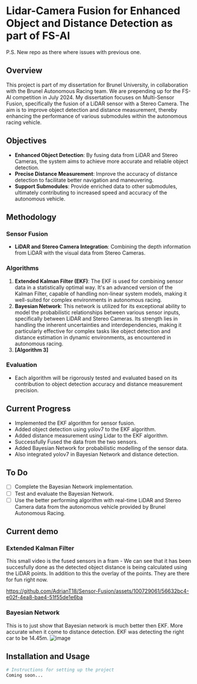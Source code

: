 # Lidar-Camera Fusion for Enhanced Object and Distance Detection as part of FS-AI
P.S. New repo as there where issues with previous one. 
## Overview

This project is part of my dissertation for Brunel University, in collaboration with the Brunel Autonomous Racing team.
We are prepending up for the FS-AI competition in July 2024. My dissertation focuses on Multi-Sensor Fusion,
specifically the fusion of a LiDAR sensor with a Stereo Camera. The aim is to improve object detection and distance
measurement, thereby enhancing the performance of various submodules within the autonomous racing vehicle.

## Objectives

- **Enhanced Object Detection**: By fusing data from LiDAR and Stereo Cameras, the system aims to achieve more accurate
  and reliable object detection.
- **Precise Distance Measurement**: Improve the accuracy of distance detection to facilitate better navigation and
  maneuvering.
- **Support Submodules**: Provide enriched data to other submodules, ultimately contributing to increased speed and
  accuracy of the autonomous vehicle.

## Methodology

### Sensor Fusion

- **LiDAR and Stereo Camera Integration**: Combining the depth information from LiDAR with the visual data from Stereo
  Cameras.

### Algorithms

1. **Extended Kalman Filter (EKF)**: The EKF is used for combining sensor data in a statistically optimal way. It's an
   advanced version of the Kalman Filter, capable of handling non-linear system models, making it well-suited for
   complex environments in autonomous racing.
2. **Bayesian Network**: This network is utilized for its exceptional ability to model the probabilistic relationships
   between various sensor inputs, specifically between LiDAR and Stereo Cameras. Its strength lies in handling the
   inherent uncertainties and interdependencies, making it particularly effective for complex tasks like object
   detection and distance estimation in dynamic environments, as encountered in autonomous racing.
3. **[Algorithm 3]**

### Evaluation

- Each algorithm will be rigorously tested and evaluated based on its contribution to object detection accuracy and
  distance measurement precision.

## Current Progress

- Implemented the EKF algorithm for sensor fusion.
- Added object detection using yolov7 to the EKF algorithm.
- Added distance measurement using Lidar to the EKF algorithm.
- Successfully Fused the data from the two sensors.
- Added Bayesian Network for probabilistic modelling of the sensor data.
- Also integrated yolov7 in Bayesian Network and distance detection.

## To Do

- [ ] Complete the Bayesian Network implementation.
- [ ] Test and evaluate the Bayesian Network.
- [ ] Use the better performing algorithm with real-time LiDAR and Stereo Camera data from the autonomous vehicle
  provided by Brunel Autonomous Racing.

## Current demo
### Extended Kalman Filter
This small video is the fused sensors in a fram -  We can see that it has been succesfully done as the detected object distance is being calculated using the LiDAR points. In addition to this the overlay of the points. They are there for fun right now. 


https://github.com/AdrianT18/Sensor-Fusion/assets/100729061/56632bc4-e02f-4ea8-bae4-51f55de1e6ba

### Bayesian Network
This is to just show that Bayesian network is much better then EKF. More accurate when it come to distance detection. EKF was detecting the right car to be 14.45m.
![image](https://github.com/AdrianT18/Sensor-Fusion/assets/100729061/a3bfa8b2-1ae4-4d87-b525-a7db3759fbc7)

## Installation and Usage

```bash
# Instructions for setting up the project
Coming soon...
```

